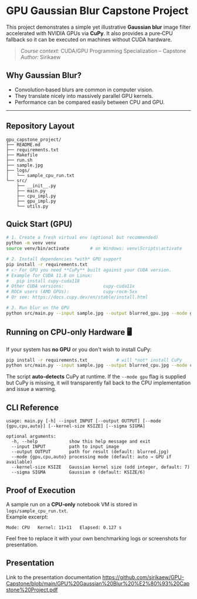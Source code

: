 # GPU Gaussian Blur Capstone Project

This project demonstrates a simple yet illustrative **Gaussian blur** image filter accelerated with NVIDIA GPUs via **CuPy**.
It also provides a pure‑CPU fallback so it can be executed on machines without CUDA hardware.

> *Course context:* CUDA/GPU Programming Specialization – Capstone  
> *Author:* Sirikaew 

## Why Gaussian Blur?
* Convolution‑based blurs are common in computer vision.  
* They translate nicely into massively parallel GPU kernels.  
* Performance can be compared easily between CPU and GPU.

---

## Repository Layout
```
gpu_capstone_project/
├── README.md
├── requirements.txt
├── Makefile
├── run.sh
├── sample.jpg
├── logs/
│   └── sample_cpu_run.txt
└── src/
    ├── __init__.py
    ├── main.py
    ├── cpu_impl.py
    ├── gpu_impl.py
    └── utils.py
```

## Quick Start (GPU)

```bash
# 1. Create a fresh virtual env (optional but recommended)
python -m venv venv
source venv/bin/activate        # on Windows: venv\Scripts\activate

# 2. Install dependencies *with* GPU support
pip install -r requirements.txt
# 👉 For GPU you need **CuPy** built against your CUDA version.
# Example for CUDA 11.8 on Linux:
#   pip install cupy-cuda118
# Other CUDA versions:               cupy-cuda11x
# ROCm users (AMD GPUs):             cupy-rocm-5xx
# Or see: https://docs.cupy.dev/en/stable/install.html

# 3. Run blur on the GPU
python src/main.py --input sample.jpg --output blurred_gpu.jpg --mode gpu --kernel-size 11
```

## Running on **CPU‑only** Hardware 🖥️

If your system has **no GPU** or you don't wish to install CuPy:

```bash
pip install -r requirements.txt           # will *not* install CuPy
python src/main.py --input sample.jpg --output blurred_cpu.jpg --mode cpu --kernel-size 11
```

The script **auto‑detects** CuPy at runtime. If the `--mode gpu` flag is supplied but CuPy is missing, it will transparently fall back to the CPU implementation and issue a warning.

## CLI Reference

```
usage: main.py [-h] --input INPUT [--output OUTPUT] [--mode {gpu,cpu,auto}] [--kernel-size KSIZE] [--sigma SIGMA]

optional arguments:
  -h, --help            show this help message and exit
  --input INPUT         path to input image
  --output OUTPUT       path for result (default: blurred.jpg)
  --mode {gpu,cpu,auto} processing mode (default: auto → GPU if available)
  --kernel-size KSIZE   Gaussian kernel size (odd integer, default: 7)
  --sigma SIGMA         Gaussian σ (default: KSIZE/6)
```

## Proof of Execution

A sample run on a **CPU‑only** notebook VM is stored in `logs/sample_cpu_run.txt`.  
Example excerpt:

```
Mode: CPU   Kernel: 11×11   Elapsed: 0.127 s
```

Feel free to replace it with your own benchmarking logs or screenshots for presentation.

## Presentation
Link to the presentation documentation
https://github.com/sirikaew/GPU-Capstone/blob/main/GPU%20Gaussian%20Blur%20%E2%80%93%20Capstone%20Project.pdf
